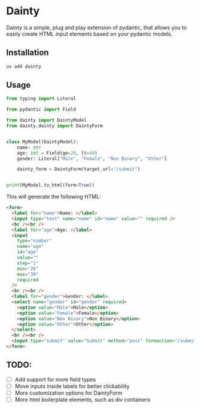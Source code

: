 # Dainty

Dainty is a simple, plug and play extension of pydantic, that allows you to
easily create HTML input elements based on your pydantic models.

## Installation

```bash
uv add dainty
```

## Usage

```python
from typing import Literal

from pydantic import Field

from dainty import DaintyModel
from dainty.dainty import DaintyForm


class MyModel(DaintyModel):
    name: str
    age: int = Field(ge=20, lt=40)
    gender: Literal["Male", "Female", "Non Binary", "Other"]

    dainty_form = DaintyForm(target_url="/submit")


print(MyModel.to_html(form=True))
```

This will generate the following HTML:

```html
<form>
  <label for="name">Name: </label>
  <input type="text" name="name" id="name" value="" required />
  <br /><br />
  <label for="age">Age: </label>
  <input
    type="number"
    name="age"
    id="age"
    value=""
    step="1"
    min="20"
    max="39"
    required
  />
  <br /><br />
  <label for="gender">Gender: </label>
  <select name="gender" id="gender" required>
    <option value="Male">Male</option>
    <option value="Female">Female</option>
    <option value="Non Binary">Non Binary</option>
    <option value="Other">Other</option>
  </select>
  <br /><br />
  <input type="submit" value="Submit" method="post" formaction="/submit" />
</form>
```

## TODO:

- [ ] Add support for more field types
- [ ] Move inputs inside labels for better clickability
- [ ] More customization options for DaintyForm
- [ ] More html boilerplate elements, such as div containers
